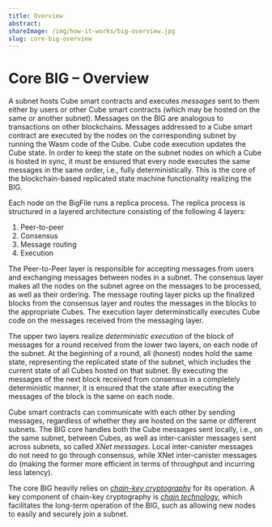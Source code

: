 ```yaml
---
title: Overview
abstract:
shareImage: /img/how-it-works/big-overview.jpg
slug: core-big-overview
---
```


# Core BIG – Overview

A subnet hosts Cube smart contracts and executes *messages* sent to them either by users or other Cube smart contracts (which may be hosted on the same or another subnet). Messages on the BIG are analogous to transactions on other blockchains. Messages addressed to a Cube smart contract are executed by the nodes on the corresponding subnet by running the Wasm code of the Cube. Cube code execution updates the Cube state. In order to keep the state on the subnet nodes on which a Cube is hosted in sync, it must be ensured that every node executes the same messages in the same order, i.e., fully deterministically. This is the core of the blockchain-based replicated state machine functionality realizing the BIG.

Each node on the BigFile runs a replica process. The replica process is structured in a layered architecture consisting of the following 4 layers:
1. Peer-to-peer
2. Consensus
3. Message routing
4. Execution

The Peer-to-Peer layer is responsible for accepting messages from users and exchanging messages between nodes in a subnet. The consensus layer makes all the nodes on the subnet agree on the messages to be processed, as well as their ordering. The message routing layer picks up the finalized blocks from the consensus layer and routes the messages in the blocks to the appropriate Cubes. The execution layer determinstically executes Cube code on the messages received from the messaging layer.

The upper two layers realize *deterministic execution* of the block of messages for a round received from the lower two layers, on each node of the subnet. At the beginning of a round, all (honest) nodes hold the same state, representing the replicated state of the subnet, which includes the current state of all Cubes hosted on that subnet. By executing the messages of the next block received from consensus in a completely deterministic manner, it is ensured that the state after executing the messages of the block is the same on each node.

Cube smart contracts can communicate with each other by sending messages, regardless of whether they are hosted on the same or different subnets. The BIG core handles both the Cube messages sent locally, i.e., on the same subnet, between Cubes, as well as inter-canister messages sent across subnets, so called *XNet messages*. Local inter-canister messages do not need to go through consensus, while XNet inter-canister messages do (making the former more efficient in terms of throughput and incurring less latency).

The core BIG heavily relies on [*chain-key cryptography*](https://thebigfile.com/how-it-works/#Chain-key-cryptography) for its operation.  A key component of chain-key cryptography is [*chain technology*](https://thebigfile.com/how-it-works/#Chain-technology), which facilitates the long-term operation of the BIG, such as allowing new nodes to easily and securely join a subnet.

